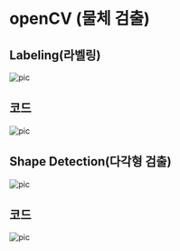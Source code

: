 # openCV (물체 검출) 
## Labeling(라벨링)
![pic](https://raw.githubusercontent.com/mia02125/Today-s_Study-objectDetection-/master/pic/pic.PNG)
## 코드 
![pic](https://raw.githubusercontent.com/mia02125/Today-s_Study-objectDetection-/master/pic/pic_1.PNG)
<br>
## Shape Detection(다각형 검출)
![pic](https://raw.githubusercontent.com/mia02125/Today-s_Study-objectDetection-/master/pic/pic1_1.PNG)
## 코드 
![pic](https://raw.githubusercontent.com/mia02125/Today-s_Study-objectDetection-/master/pic/pic1.PNG)
